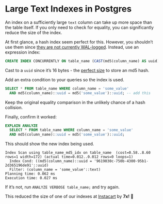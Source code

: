 # Large Text Indexes in Postgres

An index on a sufficiently large `text` column can take up more space than the table itself. If you only need to check for equality, you can significantly reduce the size of the index.

At first glance, a hash index seem perfect for this. However, you shouldn’t use them since [they are not currently WAL-logged](https://www.postgresql.org/docs/current/static/indexes-types.html). Instead, use an expression index:

```sql
CREATE INDEX CONCURRENTLY ON table_name (CAST(md5(column_name) AS uuid));
```

Cast to a `uuid` since it’s 16 bytes - the [perfect size](http://dba.stackexchange.com/questions/115271/what-is-the-optimal-data-type-for-an-md5-field) to store an md5 hash.


Add an extra condition to your queries so the index is used.

```sql
SELECT * FROM table_name WHERE column_name = 'some_value'
  AND md5(column_name)::uuid = md5('some_value')::uuid; -- add this
```

Keep the original equality comparison in the unlikely chance of a hash collision.

Finally, confirm it worked:

```sql
EXPLAIN ANALYZE
  SELECT * FROM table_name WHERE column_name = 'some_value'
  AND md5(column_name)::uuid = md5('some_value')::uuid;
```

This should show the new index being used.

```
Index Scan using table_name_md5_idx on table_name  (cost=0.58..8.60 rows=1 width=172) (actual time=0.012..0.012 rows=0 loops=1)
  Index Cond: ((md5(column_name)::uuid = '9619030c-750b-4300-95b1-2d365196de91'::uuid)
  Filter: (column_name = 'some_value'::text)
Planning time: 0.062 ms
Execution time: 0.027 ms
```

If it’s not, run `ANALYZE VERBOSE table_name;` and try again.

This reduced the size of one of our indexes at [Instacart](https://www.instacart.com) by **7x!** :slot_machine:
